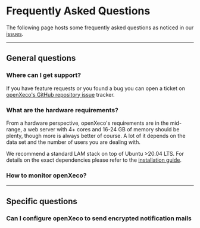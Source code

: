 <!-- toc -->

# Frequently Asked Questions

The following page hosts some frequently asked questions as noticed in our [issues](https://github.com/CybersecurityLuxembourg/openxeco-core/issues).

***
## General questions
### Where can I get support?

If you have feature requests or you found a bug you can open a ticket on [openXeco's GitHub repository issue](https://github.com/CybersecurityLuxembourg/openxeco-core/issues) tracker.

### What are the hardware requirements?

From a hardware perspective, openXeco's requirements are in the mid-range, a web server with 4+ cores and 16-24 GB of memory should be plenty, though more is always better of course. A lot of it depends on the data set and the number of users you are dealing with. 

We recommend a standard LAM stack on top of Ubuntu >20.04 LTS. For details on the exact dependencies please refer to the [installation guide](https://book.openxeco.org/).


### How to monitor openXeco?

***
## Specific questions
### Can I configure openXeco to send encrypted notification mails
